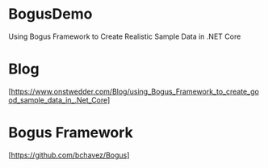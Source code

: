 # BogusDemo
Using Bogus Framework to Create Realistic Sample Data in .NET Core

# Blog
[https://www.onstwedder.com/Blog/using_Bogus_Framework_to_create_good_sample_data_in_.Net_Core]

# Bogus Framework
[https://github.com/bchavez/Bogus]

